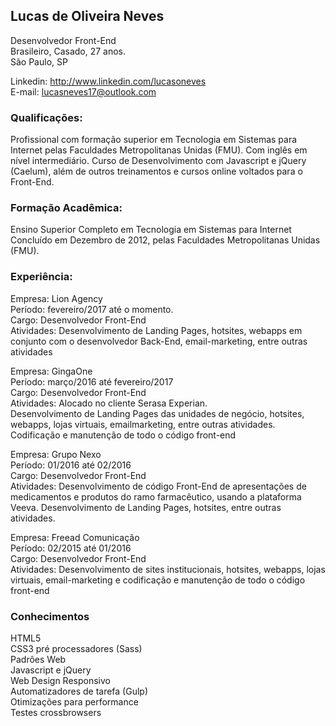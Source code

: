 ## Lucas de Oliveira Neves<br>
Desenvolvedor Front-End<br>
Brasileiro, Casado, 27 anos.<br>
São Paulo, SP

Linkedin: http://www.linkedin.com/lucasoneves<br>
E-mail: lucasneves17@outlook.com<br>

### Qualificações:
Profissional com formação superior em Tecnologia em Sistemas para Internet
pelas Faculdades Metropolitanas Unidas (FMU). Com inglês em nível
intermediário. Curso de Desenvolvimento com Javascript e jQuery (Caelum),
além de outros treinamentos e cursos online voltados para o Front-End.

### Formação Acadêmica:
Ensino Superior Completo em Tecnologia em Sistemas para Internet Concluído
em Dezembro de 2012, pelas Faculdades Metropolitanas Unidas (FMU).

### Experiência:
Empresa: Lion Agency<br>
Período: fevereiro/2017 até o momento.<br>
Cargo: Desenvolvedor Front-End<br>
Atividades: Desenvolvimento de Landing Pages, hotsites, webapps em conjunto
com o desenvolvedor Back-End, email-marketing, entre outras atividades<br>

Empresa: GingaOne<br>
Período: março/2016 até fevereiro/2017<br>
Cargo: Desenvolvedor Front-End<br>
Atividades: Alocado no cliente Serasa Experian. <br>
Desenvolvimento de Landing
Pages das unidades de negócio, hotsites, webapps, lojas virtuais, emailmarketing,
entre outras atividades. Codificação e manutenção de todo o código
front-end

Empresa: Grupo Nexo<br>
Período: 01/2016 até 02/2016<br>
Cargo: Desenvolvedor Front-End<br>
Atividades: Desenvolvimento de código Front-End de apresentações de
medicamentos e produtos do ramo farmacêutico, usando a plataforma Veeva.
Desenvolvimento de Landing Pages, hotsites, entre outras atividades.

Empresa: Freead Comunicação<br>
Período: 02/2015 até 01/2016<br>
Cargo: Desenvolvedor Front-End<br>
Atividades: Desenvolvimento de sites institucionais, hotsites, webapps, lojas
virtuais, email-marketing e codificação e manutenção de todo o código front-end

### Conhecimentos
HTML5<br>
CSS3 pré processadores (Sass)<br>
Padrôes Web<br>
Javascript e jQuery<br>
Web Design Responsivo<br>
Automatizadores de tarefa (Gulp)<br>
Otimizações para performance<br>
Testes crossbrowsers<br>
